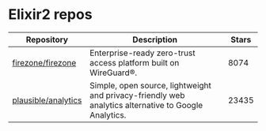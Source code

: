 # Elixir2 repos

| Repository                                                    | Description                                                                                          | Stars |
| ------------------------------------------------------------- | ---------------------------------------------------------------------------------------------------- | ----- |
| [firezone/firezone](https://github.com/firezone/firezone)     | Enterprise-ready zero-trust access platform built on WireGuard®.                                     | 8074  |
| [plausible/analytics](https://github.com/plausible/analytics) | Simple, open source, lightweight and privacy-friendly web analytics alternative to Google Analytics. | 23435 |
